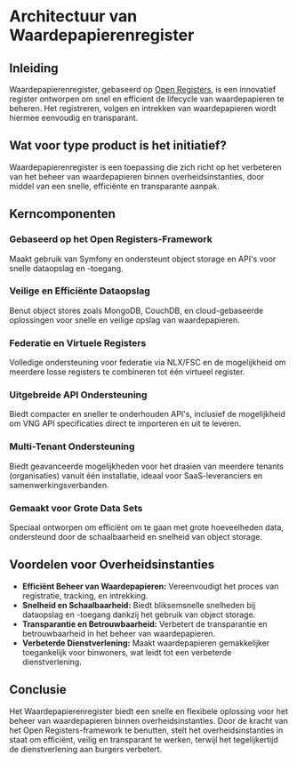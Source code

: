 # Architectuur van Waardepapierenregister

## Inleiding

Waardepapierenregister, gebaseerd op [Open Registers](https://openregisters.app/), is een innovatief register ontworpen om snel en efficient de lifecycle van waardepapieren te beheren. Het registreren, volgen en intrekken van waardepapieren wordt hiermee eenvoudig en transparant.

## Wat voor type product is het initiatief?

Waardepapierenregister is een toepassing die zich richt op het verbeteren van het beheer van waardepapieren binnen overheidsinstanties, door middel van een snelle, efficiënte en transparante aanpak.

## Kerncomponenten

### Gebaseerd op het Open Registers-Framework

Maakt gebruik van Symfony en ondersteunt object storage en API's voor snelle dataopslag en -toegang.

### Veilige en Efficiënte Dataopslag

Benut object stores zoals MongoDB, CouchDB, en cloud-gebaseerde oplossingen voor snelle en veilige opslag van waardepapieren.

### Federatie en Virtuele Registers

Volledige ondersteuning voor federatie via NLX/FSC en de mogelijkheid om meerdere losse registers te combineren tot één virtueel register.

### Uitgebreide API Ondersteuning

Biedt compacter en sneller te onderhouden API's, inclusief de mogelijkheid om VNG API specificaties direct te importeren en uit te leveren.

### Multi-Tenant Ondersteuning

Biedt geavanceerde mogelijkheden voor het draaien van meerdere tenants (organisaties) vanuit één installatie, ideaal voor SaaS-leveranciers en samenwerkingsverbanden.

### Gemaakt voor Grote Data Sets

Speciaal ontworpen om efficiënt om te gaan met grote hoeveelheden data, ondersteund door de schaalbaarheid en snelheid van object storage.

## Voordelen voor Overheidsinstanties

- **Efficiënt Beheer van Waardepapieren:** Vereenvoudigt het proces van registratie, tracking, en intrekking.
- **Snelheid en Schaalbaarheid:** Biedt bliksemsnelle snelheden bij dataopslag en -toegang dankzij het gebruik van object storage.
- **Transparantie en Betrouwbaarheid:** Verbetert de transparantie en betrouwbaarheid in het beheer van waardepapieren.
- **Verbeterde Dienstverlening:** Maakt waardepapieren gemakkelijker toegankelijk voor binwoners, wat leidt tot een verbeterde dienstverlening.

## Conclusie

Het Waardepapierenregister biedt een snelle en flexibele oplossing voor het beheer van waardepapieren binnen overheidsinstanties. Door de kracht van het Open Registers-framework te benutten, stelt het overheidsinstanties in staat om efficiënt, veilig en transparant te werken, terwijl het tegelijkertijd de dienstverlening aan burgers verbetert.
